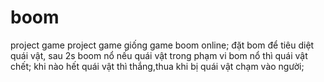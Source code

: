 # boom
project game
project game giống game boom online; 
đặt bom để tiêu diệt quái vật, sau 2s boom nổ nếu quái vật trong phạm vi  bom nổ thì quái vật chết;
khi nào hết quái vật thì thắng,thua khi bị quái vật chạm vào người;
